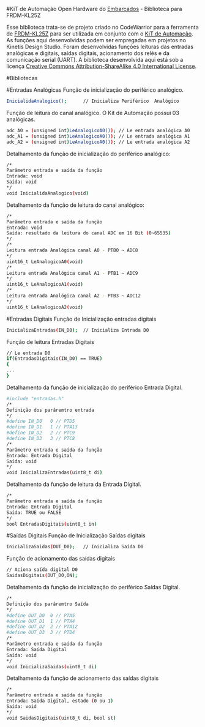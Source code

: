 #KiT de Automação Open Hardware do [Embarcados](http://www.embarcados.com.br) - Biblioteca para FRDM-KL25Z

Esse biblioteca trata-se de projeto criado no CodeWarrior para a ferramenta de [FRDM-KL25Z](http://www.nxp.com/products/software-and-tools/hardware-development-tools/freedom-development-boards/freedom-development-platform-for-kinetis-kl14-kl15-kl24-kl25-mcus:FRDM-KL25Z) para ser utilizada em conjunto com o [KiT de Automação](http://www.embarcados.com.br/kit-de-automacao/).
As funções aqui desenvolvidas podem ser empregadas em projetos no Kinetis Design Studio.
Foram desenvolvidas funções leituras das entradas analógicas e digitais, saídas digitais, acionamento dos relés e da comunicação serial (UART). 
A biblioteca desenvolvida aqui está sob a licença [Creative Commons Attribution-ShareAlike 4.0 International License](https://creativecommons.org/licenses/by-sa/4.0/).

#Bibliotecas 

#Entradas Analógicas 
Função de inicialização do periférico analógico. 
```sh
InicialidaAnalogico();		// Inicializa Periférico  Analógico 
```
Função de leitura do canal analógico. 
O Kit de Automação possui 03 analógicas. 
```sh
adc_A0 = (unsigned int)LeAnalogicoA0()); // Le entrada analógica A0
adc_A1 = (unsigned int)LeAnalogicoA0()); // Le entrada analógica A1
adc_A2 = (unsigned int)LeAnalogicoA0()); // Le entrada analógica A2
```

Detalhamento da função de inicialização do periférico analógico: 
```sh
/*
Parâmetro entrada e saída da função  
Entrada: void
Saída: void
*/
void InicialidaAnalogico(void)
```
Detalhamento da função de leitura do canal analógico: 
```sh
/*
Parâmetro entrada e saída da função  
Entrada: void
Saída: resultado da leitura do canal ADC em 16 Bit (0~65535)
*/
/*
Leitura entrada Analógica canal A0 - PTB0 ~ ADC8
*/
uint16_t LeAnalogicoA0(void)
/*
Leitura entrada Analógica canal A1 - PTB1 ~ ADC9
*/
uint16_t LeAnalogicoA1(void)
/*
Leitura entrada Analógica canal A2 - PTB3 ~ ADC12
*/
uint16_t LeAnalogicoA2(void)
```

#Entradas Digitais 
Função de Inicialização entradas digitais 
```sh
InicializaEntradas(IN_D0);  // Inicializa Entrada D0 
```
Função de leitura Entradas Digitais
```sh
// Le entrada D0
if(EntradasDigitais(IN_D0) == TRUE)
{
...
}
```
Detalhamento da função de inicialização do periférico Entrada Digital.
```sh
#include "entradas.h"
/*
Definição dos parâremtro entrada 
*/
#define IN_D0	0 // PTD5
#define IN_D1	1 // PTA13
#define IN_D2	2 // PTC9
#define IN_D3	3 // PTC8
/*
Parâmetro entrada e saída da função  
Entrada: Entrada Digital 
Saída: void
*/
void InicializaEntradas(uint8_t di)
```
Detalhamento da função de leitura da Entrada Digital.
```sh
/*
Parâmetro entrada e saída da função  
Entrada: Entrada Digital 
Saída: TRUE ou FALSE
*/
bool EntradasDigitais(uint8_t in)
```

#Saídas Digitais 
Função de Inicialização Saídas digitais
```sh
InicializaSaidas(OUT_D0);   // Inicializa Saída D0
```
Função de acionamento das saídas digitais 
```sh
// Aciona saída digital D0
SaidasDigitais(OUT_D0,ON); 
```
Detalhamento da função de inicialização do periférico Saídas Digital.
```sh
/*
Definição dos parâremtro Saída 
*/
#define OUT_D0	0 // PTA5
#define OUT_D1	1 // PTA4
#define OUT_D2	2 // PTA12
#define OUT_D3	3 // PTD4
/*
Parâmetro entrada e saída da função  
Entrada: Saída Digital 
Saída: void
*/
void InicializaSaidas(uint8_t di)
```
Detalhamento da função de acionamento das saídas digitais 
```sh
/*
Parâmetro entrada e saída da função  
Entrada: Saída Digital, estado (0 ou 1)
Saída: void
*/
void SaidasDigitais(uint8_t di, bool st)
```
